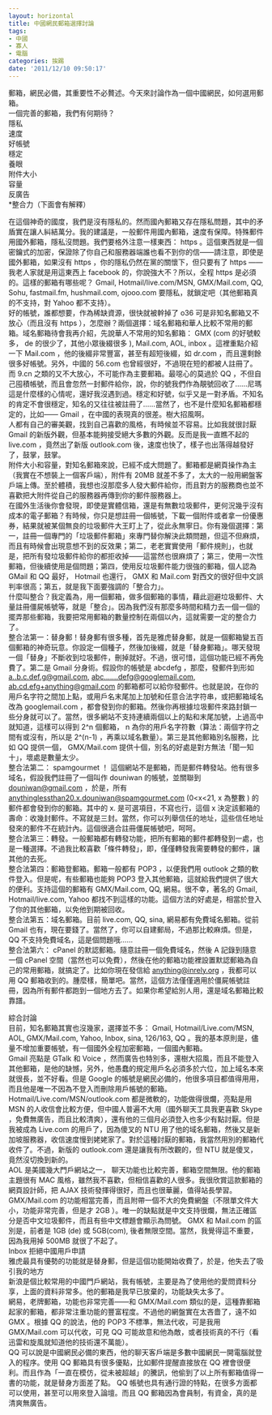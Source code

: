 ```yaml
---
layout: horizontal
title: 中國網民郵箱選擇討論
tags:
- 中國
- 寡人
- 電腦
categories: 挨踢
date: '2011/12/10 09:50:17'
---
```

郵箱，網民必備，其重要性不必贅述。今天來討論作為一個中國網民，如何選用郵箱。  
一個完善的郵箱，我們有何期待？  
隱私  
速度  
好帳號  
穩定  
養眼  
附件大小  
容量  
反廣告  
\*整合力（下面會有解釋）  

在這個神奇的國度，我們是沒有隱私的。然而國內郵箱又存在隱私問題，其中的矛盾實在讓人糾結萬分。我的建議是，一般郵件用國內郵箱，速度有保障。特殊郵件用國外郵箱，隱私沒問題。我們要格外注意一樣東西： https 。這個東西就是一個密鑰式的加密，保證除了你自己和服務器端誰也看不到你的信——請注意，即使是國外郵箱，如果沒有 https ，你的隱私仍然在黨的關懷下，但只要有了 https ——我老人家就是用這東西上 facebook 的，你說強大不？所以，全程 https 是必須的。這樣的郵箱有哪些呢？ Gmail, Hotmail/live.com/MSN, GMX/Mail.com, QQ, Sohu, fastmail.fm, hushmail.com, ojooo.com 要隱私，就鎖定吧（其他郵箱真的不支持，對 Yahoo 都不支持）。  
好的帳號，誰都想要，作為稀缺資源，很快就被幹掉了 o36 可是非知名郵箱又不放心（而且沒有 https ），怎麼辦？兩個選擇：域名郵箱和華人比較不常用的郵箱。域名郵箱待會我再介紹，先說華人不常用的知名郵箱： GMX (com 的好號較多， de 的很少了，其他小眾後綴很多 ), Mail.com, AOL, inbox 。這裡重點介紹一下 Mail.com ，他的後綴非常豐富，甚至有超短後綴，如 dr.com ，而且還剩餘很多好帳號。另外，中國的 56.com 也曾經很好，不過現在短的都被人註冊了。而 9.cn 之類的又不大放心，不可能作為主要郵箱。最噁心的莫過於 QQ ，不但自己囤積帳號，而且會忽然一封郵件給你，說，你的號我們作為靚號回收了……尼瑪這是什麼樣的心情呢，還好我沒遇到過。穩定和好號，似乎又是一對矛盾。不知名的肯定不會很穩定，知名的又往往被註冊了……當然了，也不是什麼知名郵箱都穩定的，比如—— Gmail ，在中國的表現真的很差。樹大招風啊。  
人都有自己的審美觀，找到自己喜歡的風格，有時候並不容易。比如我就很討厭 Gmail 的新版外觀，但基本能夠接受絕大多數的外觀。反而是我一直瞧不起的 live.com ，竟然出了新版 outlook.com 後，速度也快了，樣子也出落得越發好了，鼓掌，鼓掌。  
附件大小和容量，對知名郵箱來說，已經不成大問題了。郵箱都是網頁操作為主（我實在不想裝上一個客戶端），附件有 20MB 就差不多了，太大的一般用網盤客戶端上傳。至於體積，我想也沒那麼多人發大郵件給你，而且對方的服務商也並不喜歡把大附件從自己的服務器再傳到你的郵件服務器上。  
在國外生活後你會發現，即使是實體信箱，還是有無數垃圾郵件，更何況幾乎沒有成本的電子郵箱？有時候，你只是想註冊一個帳號，下載一個附件或者拿一份優惠券，結果就被某個無良的垃圾郵件大王盯上了，從此永無寧日。你有幾個選擇：第一，註冊一個專門的「垃圾郵件郵箱」來專門替你解決此類問題，但這不但麻煩，而且有時候會出現意想不到的反效果；第二，老老實實使用「郵件規則」，也就是，把所有發垃圾郵件給你的都拒收掉——這當然也很麻煩了；第三，使用一次性郵箱，但後續使用是個問題；第四，使用反垃圾郵件能力很強的郵箱，個人認為 GMail 和 QQ 最好， Hotmail 也還行， GMX 和 Mail.com 對西文的很好但中文誤判率很高；第五，就是我下面要強調的「整合力」。  
什麼叫整合？我定義為，用一個郵箱，做多個郵箱的事情，藉此迴避垃圾郵件、大量註冊僵屍帳號等，就是「整合」。因為我們沒有那麼多時間和精力去一個一個的擺弄那些郵箱，我要把常用郵箱的數量控制在兩個以內，這就需要一定的整合力了。  
整合法第一：替身郵！替身郵有很多種，首先是雅虎替身郵，就是一個郵箱變五百個郵箱的神奇玩意。你設定一個種子，然後加後綴，就是「替身郵箱」。哪天發現一個「替身」不斷收到垃圾郵件，刪掉就好。不過，很可惜，這個功能已經不再免費了。第二是 Gmail 分身術。假設你的帳號是 abcdefg ，那麼，發郵件到形如 a..b.c.def.g@gmail.com, abc.......defg@googlemail.com, ab.cd.efg+anything@gmail.com 的郵箱都可以給你發郵件。也就是說，在你的用戶名字符之間加上點，或用戶名末尾加上加號和任意合法字符串，或把郵箱域名改為 googlemail.com ，都會發到你的郵箱。然後你再根據垃圾郵件來路封鎖一些分身就可以了。當然，很多網站不支持連續兩個以上的點和末尾加號，上過高中就知道，這樣可以得到 2^n 個郵箱， n 為你的用戶名字符數（算法：兩個字符之間有或沒有，所以是 2^(n-1) ，再乘以域名數量）。第三是其他郵箱別名服務，比如 QQ 提供一個， GMX/Mail.com 提供十個，別名的好處是對方無法「聞一知十」，壞處是數量太少。  
整合法第二： spamgourmet ！ 這個網站不是郵箱，而是郵件轉發站。他有很多域名，假設我們註冊了一個叫作 douniwan 的帳號，並關聯到 douniwan@gmail.com ，於是，所有 anythinglessthan20.x.douniwan@spamgourmet.com (0<x<21, x 為整數 ) 的郵件都會發到你的郵箱。其中的 x. 是可選項目，不寫也行，這個 x 決定該郵箱的壽命：收幾封郵件。不寫就是三封。當然，你可以列舉信任的地址，這些信任地址發來的郵件不在統計內。這個很適合註冊僵屍帳號吧，呵呵。  
整合法第三：轉發。一般郵箱都有轉發功能，把所有郵箱的郵件都轉發到一處，也是一種選擇。不過我比較喜歡「條件轉發」，即，僅僅轉發我需要轉發的郵件，讓其他的去死。  
整合法第四：郵箱登郵箱。郵箱一般都有 POP3 ，以便我們用 outlook 之類的軟件登入。但是呢，有些郵箱也能夠 POP3 登入其他郵箱，這就給我們提供了很大的便利。支持這個的郵箱有 GMX/Mail.com, QQ, 網易。很不幸，著名的 Gmail, Hotmail/live.com, Yahoo 都找不到這樣的功能。這個方法的好處是，相當於登入了你的其他郵箱，以免他到期被回收。  
整合法第五：域名郵箱。目前 live.com, QQ, sina, 網易都有免費域名郵箱。從前 Gmail 也有，現在要錢了。當然了，你可以自建郵局，不過那比較麻煩。但是， QQ 不支持免費域名，這是個問題哦……  
整合法第六： cPanel 的默認郵箱。隨意註冊一個免費域名，然後 A 記錄到隨意一個 cPanel 空間（當然也可以免費），然後在他的郵箱功能裡設置默認郵箱為自己的常用郵箱，就搞定了。比如你現在發信給 anything@inrely.org ，我都可以用 QQ 郵箱收到的。腫麼樣，簡單吧。當然，這個方法僅僅適用於僵屍帳號註冊，因為所有郵件都跑到一個地方去了。如果你希望給別人用，還是域名郵箱比較靠譜。  

綜合討論  
目前，知名郵箱其實也沒幾家，選擇並不多： Gmail, Hotmail/Live.com/MSN, AOL, GMX/Mail.com, Yahoo, Inbox, sina, 126/163, QQ 。我的基本原則是，儘量不增加重要帳號，有一個國外全程加密郵箱，一個國內郵箱。  
Gmail 亮點是 GTalk 和 Voice ，然而廣告也特別多，還樹大招風，而且不能登入其他郵箱，是他的缺憾，另外，他愚蠢的規定用戶名必須多於六位，加上域名本來就很長，並不好看。但是 Google 的帳號是網民必備的，他很多項目都值得用用，而且他是唯一不因為不登入而刪除用戶帳號的郵箱。  
Hotmail/Live.com/MSN/outlook.com 都是微軟的，功能做得很爛，亮點是用 MSN 的人收信會比較方便，但中國人普遍不大用（國外聊天工具我更喜歡 Skype ，免費無廣告，而且比較清爽），還有他的三個月必須登入也多少有點討厭。但是我被成為 Live.com 的用戶了，因為傻叉的 NTU 用了他的域名郵箱，然後又是新加坡服務器，收信速度慢到姥姥家了。對於這種討厭的郵箱，我當然用別的郵箱代收件了。不過，新版的 outlook.com 還是讓我有所改觀的，但 NTU 就是傻叉，竟然沒切換到新的。  
AOL 是美國幾大門戶網站之一， 聊天功能也比較完善，郵箱空間無限。他的郵箱主題很有 MAC 風格，雖然我不喜歡，但相信喜歡的人很多。我很欣賞這款郵箱的網頁設計師，把 AJAX 技術發揮得很好，而且也很華麗，值得站長學習。  
GMX/Mail.com 的功能相當完善，而且附帶一個不大的免費網盤（不限單文件大小，功能非常完善，但是才 2GB ）。唯一的缺點就是中文支持很爛，無法正確區分是否中文垃圾郵件，而且有些中文標題會顯示為問號。 GMX 和 Mail.com 的區別是，前者是 1GB (de) 或 5GB(com), 後者無限空間。當然，我覺得這不重要，因為我用掉 500MB 就很了不起了。  
Inbox 拒絕中國用戶申請  
雅虎最具有優勢的功能就是替身郵，但是這個功能開始收費了，於是，他失去了吸引我的地方  
新浪是個比較常用的中國門戶網站，我有帳號，主要是為了使用他的愛問資料分享，上面的資料非常多。他的郵箱是我早已放棄的，功能缺失太多了。  
網易，老牌郵箱，功能也非常完善——和 GMX/Mail.com 類似的是，這種靠郵箱起家的郵箱，都非常注重功能的豐富程度。不過他的網盤實在太吝嗇了，遠不如 GMX 。根據 QQ 的說法，他的 POP3 不標準，無法代收，可是我用 GMX/Mail.com 可以代收，可見 QQ 可能故意和他為敵，或者技術真的不行（看迅雷和旋風就知道他的技術還不萬能）。  
QQ 可以說是中國網民必備的東西，他的聊天客戶端是多數中國網民一開電腦就登入的程序。使用 QQ 郵箱具有很多優點，比如郵件提醒直接放在 QQ 裡會很便利。而且作為「一直在模仿，從未被超越」的騰訊，他偷到了以上所有郵箱值得一書的功能，就是替身方面差了點。 QQ 帳號也具有通行證的特點，在很多方面都可以使用，甚至可以用來登入論壇。而且 QQ 郵箱因為會員制，有資金，真的是清爽無廣告。